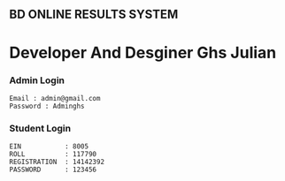 ## BD ONLINE RESULTS SYSTEM
# Developer And Desginer Ghs Julian

### Admin Login
```
Email : admin@gmail.com
Password : Adminghs
```

### Student Login 

```
EIN           : 8005
ROLL          : 117790
REGISTRATION  : 14142392
PASSWORD      : 123456
```